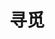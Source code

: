 ---
title: "寻觅"
slug: "search"
layout: "search"
outputs:
    - html
    - json
menu:
    main:
        weight: -60
        params: 
            icon: search
---